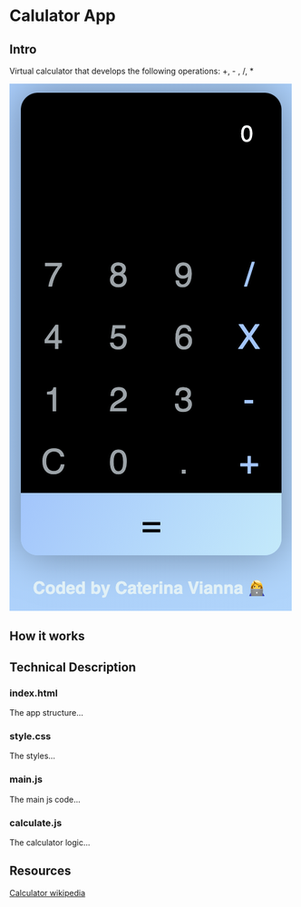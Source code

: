 # Calulator App

## Intro

Virtual calculator that develops the following operations: +, - , /, *

![Alt Calculator](./calculator.png "Calculator App")

## How it works

## Technical Description

### index.html

The app structure...

### style.css

The styles...

### main.js

The main js code...

### calculate.js

The calculator logic...

## Resources

[Calculator wikipedia](https://en.wikipedia.org/wiki/Calculator)

